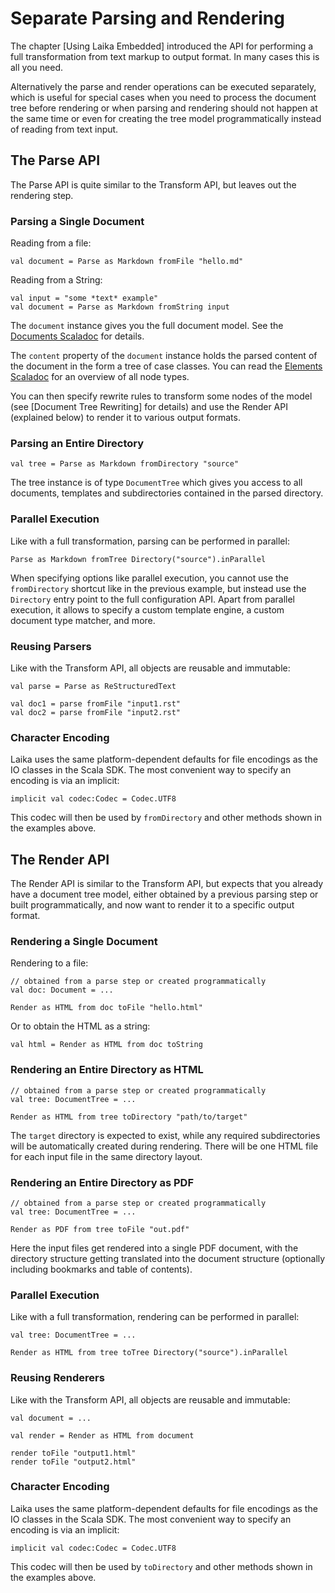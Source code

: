 
Separate Parsing and Rendering
==============================

The chapter [Using Laika Embedded] introduced the API
for performing a full transformation from text markup to
output format. In many cases this is all you need.

Alternatively the parse and render operations can be executed
separately, which is useful for special cases when you need to 
process the document tree before rendering or when parsing 
and rendering should not happen at the same time or even for
creating the tree model programmatically instead of reading
from text input.


The Parse API
-------------

The Parse API is quite similar to the Transform API, but leaves
out the rendering step.


### Parsing a Single Document

Reading from a file:

    val document = Parse as Markdown fromFile "hello.md"
    
Reading from a String:

    val input = "some *text* example"    
    val document = Parse as Markdown fromString input
    
The `document` instance gives you the full document model. See
the [Documents Scaladoc][doc-scaladoc] for details.

The `content` property of the `document` instance holds
the parsed content of the document in the form a tree 
of case classes. You can read the
[Elements Scaladoc][elements-scaladoc] for an overview of all node types.

You can then specify rewrite
rules to transform some nodes of the model (see [Document Tree Rewriting] for 
details) and use the Render API (explained below) to render
it to various output formats.


### Parsing an Entire Directory

    val tree = Parse as Markdown fromDirectory "source"
    
The tree instance is of type `DocumentTree` which gives you access
to all documents, templates and subdirectories contained in the
parsed directory.


### Parallel Execution

Like with a full transformation, parsing can be performed in parallel:

    Parse as Markdown fromTree Directory("source").inParallel

When specifying options like parallel execution, you cannot use
the `fromDirectory` shortcut like in the previous example, but
instead use the `Directory` entry point to the full configuration
API. Apart from parallel execution, it allows to specify a custom
template engine, a custom document type matcher, and more.


### Reusing Parsers

Like with the Transform API, all objects are reusable and immutable:

    val parse = Parse as ReStructuredText
    
    val doc1 = parse fromFile "input1.rst"
    val doc2 = parse fromFile "input2.rst"


### Character Encoding

Laika uses the same platform-dependent defaults for file encodings as the
IO classes in the Scala SDK. The most convenient way to specify an encoding
is via an implicit:

    implicit val codec:Codec = Codec.UTF8

This codec will then be used by `fromDirectory` and other methods 
shown in the examples above.


[doc-scaladoc]: ../api/#laika.tree.Documents$
[elements-scaladoc]: ../api/#laika.tree.Elements$
    

The Render API
--------------

The Render API is similar to the Transform API, but expects
that you already have a document tree model, either obtained
by a previous parsing step or built programmatically, and now
want to render it to a specific output format.


### Rendering a Single Document

Rendering to a file:

    // obtained from a parse step or created programmatically
    val doc: Document = ... 
    
    Render as HTML from doc toFile "hello.html"
    
Or to obtain the HTML as a string:

    val html = Render as HTML from doc toString
    

### Rendering an Entire Directory as HTML

    // obtained from a parse step or created programmatically
    val tree: DocumentTree = ...
    
    Render as HTML from tree toDirectory "path/to/target"
 
The `target` directory is expected to exist, while any required
subdirectories will be automatically created during rendering. There
will be one HTML file for each input file in the same directory layout.


### Rendering an Entire Directory as PDF

    // obtained from a parse step or created programmatically
    val tree: DocumentTree = ...
    
    Render as PDF from tree toFile "out.pdf"
    
Here the input files get rendered into a single PDF document, with
the directory structure getting translated into the document structure
(optionally including bookmarks and table of contents).


### Parallel Execution

Like with a full transformation, rendering can be performed in parallel:

    val tree: DocumentTree = ...
    
    Render as HTML from tree toTree Directory("source").inParallel


### Reusing Renderers

Like with the Transform API, all objects are reusable and immutable:

    val document = ...
    
    val render = Render as HTML from document
    
    render toFile "output1.html"
    render toFile "output2.html"
    

### Character Encoding

Laika uses the same platform-dependent defaults for file encodings as the
IO classes in the Scala SDK. The most convenient way to specify an encoding
is via an implicit:

    implicit val codec:Codec = Codec.UTF8

This codec will then be used by `toDirectory` and other methods 
shown in the examples above.

  